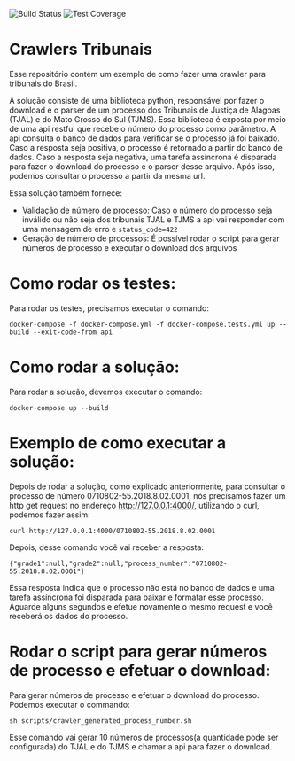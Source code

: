 ![Build Status](https://travis-ci.org/joaojunior/crawler_tribunais.svg?branch=master)
![Test Coverage](https://codecov.io/gh/joaojunior/crawler_tribunais/branch/master/graph/badge.svg)

# Crawlers Tribunais
Esse repositório contém um exemplo de como fazer uma crawler para tribunais do Brasil.

A solução consiste de uma biblioteca python, responsável por fazer o download e o parser de um processo dos Tribunais de Justiça de Alagoas (TJAL) e do Mato Grosso do Sul (TJMS). Essa biblioteca é exposta por meio de uma api restful que recebe o número do processo como parâmetro. A api consulta o
banco de dados para verificar se o processo já foi baixado. Caso a resposta seja positiva, o processo é retornado a partir do banco de dados.
Caso a resposta seja negativa, uma tarefa assíncrona é disparada para fazer o download do processo e o parser desse arquivo. Após isso, podemos
consultar o processo a partir da mesma url.

Essa solução também fornece:
- Validação de número de processo: Caso o número do processo seja inválido ou não seja dos tribunais TJAL e TJMS a api vai responder com
uma mensagem de erro e `status_code=422`
- Geração de número de processos: É possível rodar o script para gerar números de processo e executar o download dos arquivos

# Como rodar os testes:
Para rodar os testes, precisamos executar o comando:

```
docker-compose -f docker-compose.yml -f docker-compose.tests.yml up --build --exit-code-from api
```

# Como rodar a solução:
Para rodar a solução, devemos executar o comando:

```
docker-compose up --build
```

# Exemplo de como executar a solução:
Depois de rodar a solução, como explicado anteriormente, para consultar o processo de número 0710802-55.2018.8.02.0001, nós precisamos fazer
um http get request no endereço http://127.0.0.1:4000/, utilizando o curl, podemos fazer assim:

```
curl http://127.0.0.1:4000/0710802-55.2018.8.02.0001
```

Depois, desse comando você vai receber a resposta:
```
{"grade1":null,"grade2":null,"process_number":"0710802-55.2018.8.02.0001"}
```
Essa resposta indica que o processo não está no banco de dados e uma tarefa assíncrona foi disparada para baixar e formatar esse processo.
Aguarde alguns segundos e efetue novamente o mesmo request e você receberá os dados do processo.

# Rodar o script para gerar números de processo e efetuar o download:
Para gerar números de processo e efetuar o download do processo. Podemos executar o commando:
```
sh scripts/crawler_generated_process_number.sh
```

Esse comando vai gerar 10 números de processos(a quantidade pode ser configurada) do TJAL e do TJMS e chamar a api para fazer o download.
